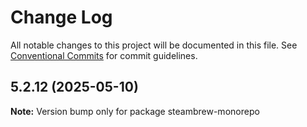 # Change Log

All notable changes to this project will be documented in this file.
See [Conventional Commits](https://conventionalcommits.org) for commit guidelines.

## 5.2.12 (2025-05-10)

**Note:** Version bump only for package steambrew-monorepo
